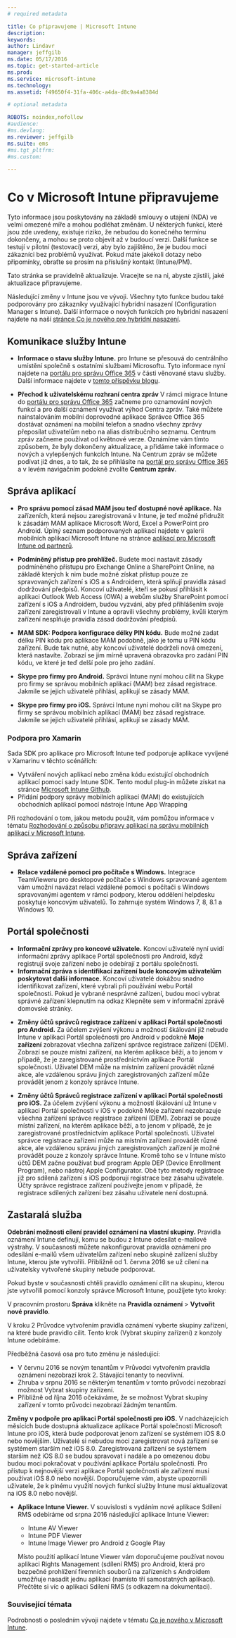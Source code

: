 ```yaml
---
# required metadata

title: Co připravujeme | Microsoft Intune
description:
keywords:
author: Lindavr
manager: jeffgilb
ms.date: 05/17/2016
ms.topic: get-started-article
ms.prod:
ms.service: microsoft-intune
ms.technology:
ms.assetid: f49650f4-31fa-406c-a4da-d8c9a4a8384d

# optional metadata

ROBOTS: noindex,nofollow
#audience:
#ms.devlang:
ms.reviewer: jeffgilb
ms.suite: ems
#ms.tgt_pltfrm:
#ms.custom:

---
```


# Co v Microsoft Intune připravujeme
Tyto informace jsou poskytovány na základě smlouvy o utajení (NDA) ve velmi omezené míře a mohou podléhat změnám. U některých funkcí, které jsou zde uvedeny, existuje riziko, že nebudou do konečného termínu dokončeny, a mohou se proto objevit až v budoucí verzi. Další funkce se testují v pilotní (testovací) verzi, aby bylo zajištěno, že je budou moci zákazníci bez problémů využívat. Pokud máte jakékoli dotazy nebo připomínky, obraťte se prosím na příslušný kontakt (Intune/PM).

Tato stránka se pravidelně aktualizuje. Vracejte se na ni, abyste zjistili, jaké aktualizace připravujeme.

Následující změny v Intune jsou ve vývoji. Všechny tyto funkce budou také podporovány pro zákazníky využívající hybridní nasazení (Configuration Manager s Intune). Další informace o nových funkcích pro hybridní nasazení najdete na naší [stránce Co je nového pro hybridní nasazení](https://technet.microsoft.com/en-US/library/mt718155(TechNet.10).aspx).

## Komunikace služby Intune
- **Informace o stavu služby Intune.** pro Intune se přesouvá do centrálního umístění společně s ostatními službami Microsoftu. Tyto informace nyní najdete na [portálu pro správu Office 365](https://portal.office.com/Admin/Default.aspx) v části věnované stavu služby. Další informace najdete v [tomto příspěvku blogu](https://blogs.technet.microsoft.com/microsoftintune/2016/04/28/intune-service-health-is-now-available-in-the-office-365-portal/).

- **Přechod k uživatelskému rozhraní centra zpráv** V rámci migrace Intune do [portálu pro správu Office 365](https://portal.office.com/) začneme pro oznamování nových funkcí a pro další oznámení využívat výhod Centra zpráv. Také můžete nainstalováním mobilní doprovodné aplikace Správce Office 365 dostávat oznámení na mobilní telefon a snadno všechny zprávy přeposílat uživatelům nebo na alias distribučního seznamu.
Centrum zpráv začneme používat od květnové verze. Oznámíme vám tímto způsobem, že byly dokončeny aktualizace, a přidáme také informace o nových a vylepšených funkcích Intune. Na Centrum zpráv se můžete podívat již dnes, a to tak, že se přihlásíte na [portál pro správu Office 365](https://portal.office.com/) a v levém navigačním podokně zvolíte **Centrum zpráv**.

## Správa aplikací
- **Pro správu pomocí zásad MAM jsou teď dostupné nové aplikace.** Na zařízeních, která nejsou zaregistrovaná v Intune, je teď možné přidružit k zásadám MAM aplikace Microsoft Word, Excel a PowerPoint pro Android. Úplný seznam podporovaných aplikací najdete v galerii mobilních aplikací Microsoft Intune na stránce [aplikací pro Microsoft Intune od partnerů](https://www.microsoft.com/en-us/server-cloud/products/microsoft-intune/partners.aspx).


- **Podmíněný přístup pro prohlížeč.** Budete moci nastavit zásady podmíněného přístupu pro Exchange Online a SharePoint Online, na základě kterých k nim bude možné získat přístup pouze ze spravovaných zařízení s iOS a s Androidem, která splňují pravidla zásad dodržování předpisů. Koncoví uživatelé, kteří se pokusí přihlásit k aplikaci Outlook Web Access (OWA) a webům služby SharePoint pomocí zařízení s iOS a Androidem, budou vyzváni, aby před přihlášením svoje zařízení zaregistrovali v Intune a opravili všechny problémy, kvůli kterým zařízení nesplňuje pravidla zásad dodržování předpisů.
<!---TFS 1175844--->

- **MAM SDK: Podpora konfigurace délky PIN kódu.** Bude možné zadat délku PIN kódu pro aplikace MAM podobně, jako je tomu u PIN kódu zařízení. Bude tak nutné, aby koncoví uživatelé dodrželi nová omezení, která nastavíte. Zobrazí se jim mírně upravená obrazovka pro zadání PIN kódu, ve které je teď delší pole pro jeho zadání.
<!--- TFS 1104753--->

- **Skype pro firmy pro Android.** Správci Intune nyní mohou cílit na Skype pro firmy se správou mobilních aplikací (MAM) bez zásad registrace.  Jakmile se jejich uživatelé přihlásí, aplikují se zásady MAM.
<!--- TFS item 1248444 --->

- **Skype pro firmy pro iOS.** Správci Intune nyní mohou cílit na Skype pro firmy se správou mobilních aplikací (MAM) bez zásad registrace.  Jakmile se jejich uživatelé přihlásí, aplikují se zásady MAM.
<!--- TFS item 1248443 --->

### Podpora pro Xamarin
Sada SDK pro aplikace pro Microsoft Intune teď podporuje aplikace vyvíjené v Xamarinu v těchto scénářích:

- Vytváření nových aplikací nebo změna kódu existující obchodních aplikací pomocí sady Intune SDK. Tento modul plug-in můžete získat na stránce [Microsoft Intune Github](https://github.com/msintuneappsdk).
- Přidání podpory správy mobilních aplikací (MAM) do existujících obchodních aplikací pomocí nástroje Intune App Wrapping

Při rozhodování o tom, jakou metodu použít, vám pomůžou informace v tématu [Rozhodování o způsobu přípravy aplikací na správu mobilních aplikací v Microsoft Intune](https://docs.microsoft.com/en-us/intune/deploy-use/decide-how-to-prepare-apps-for-mobile-application-management-with-microsoft-intune).
<!--- TFS 1061478 & TFS 1152340--->


## Správa zařízení
- **Relace vzdálené pomoci pro počítače s Windows.** Integrace TeamVieweru pro desktopové počítače s Windows spravované agentem vám umožní navázat relaci vzdálené pomoci s počítači s Windows spravovanými agentem v rámci podpory, kterou oddělení helpdesku poskytuje koncovým uživatelů. To zahrnuje systém Windows 7, 8, 8.1 a Windows 10.
<!--- TFS 1284856--->



## Portál společnosti

- **Informační zprávy pro koncové uživatele.** Koncoví uživatelé nyní uvidí informační zprávy aplikace Portál společnosti pro Android, když registrují svoje zařízení nebo je odebírají z portálu společnosti.
- **Informační zpráva s identifikací zařízení bude koncovým uživatelům poskytovat další informace.** Koncoví uživatelé dokážou snadno identifikovat zařízení, které vybrali při používání webu Portál společnosti. Pokud je vybrané nesprávné zařízení, budou moci vybrat správné zařízení klepnutím na odkaz Klepněte sem v informační zprávě domovské stránky.
<!--- TFS 1231157--->

- **Změny účtů správců registrace zařízení v aplikaci Portál společnosti pro Android.** Za účelem zvýšení výkonu a možností škálování již nebude Intune v aplikaci Portál společnosti pro Android v podokně **Moje zařízení** zobrazovat všechna zařízení správce registrace zařízení (DEM). Zobrazí se pouze místní zařízení, na kterém aplikace běží, a to jenom v případě, že je zaregistrované prostřednictvím aplikace Portál společnosti. Uživatel DEM může na místním zařízení provádět různé akce, ale vzdálenou správu jiných zaregistrovaných zařízení může provádět jenom z konzoly správce Intune.

- **Změny účtů Správců registrace zařízení v aplikaci Portál společnosti pro iOS.** Za účelem zvýšení výkonu a možností škálování už Intune v aplikaci Portál společnosti v iOS v podokně Moje zařízení nezobrazuje všechna zařízení správce registrace zařízení (DEM). Zobrazí se pouze místní zařízení, na kterém aplikace běží, a to jenom v případě, že je zaregistrované prostřednictvím aplikace Portál společnosti. Uživatel správce registrace zařízení může na místním zařízení provádět různé akce, ale vzdálenou správu jiných zaregistrovaných zařízení je možné provádět pouze z konzoly správce Intune.  Kromě toho se v Intune místo účtů DEM začne používat buď program Apple DEP (Device Enrollment Program), nebo nástroj Apple Configurator. Obě tyto metody registrace již pro sdílená zařízení s iOS podporují registrace bez zásahu uživatele.  Účty správce registrace zařízení používejte jenom v případě, že registrace sdílených zařízení bez zásahu uživatele není dostupná.



## Zastaralá služba
**Odebrání možnosti cílení pravidel oznámení na vlastní skupiny.**
Pravidla oznámení Intune definují, komu se budou z Intune odesílat e-mailové výstrahy. V současnosti můžete nakonfigurovat pravidla oznámení pro odesílání e-mailů všem uživatelům zařízení nebo skupině zařízení služby Intune, kterou jste vytvořili. Přibližně od 1. června 2016 se už cílení na uživatelsky vytvořené skupiny nebude podporovat.

Pokud byste v současnosti chtěli pravidlo oznámení cílit na skupinu, kterou jste vytvořili pomocí konzoly správce Microsoft Intune, použijete tyto kroky:

V pracovním prostoru **Správa** klikněte na **Pravidla oznámení** > **Vytvořit nové pravidlo**.

V kroku 2 Průvodce vytvořením pravidla oznámení vyberte skupiny zařízení, na které bude pravidlo cílit. Tento krok (Vybrat skupiny zařízení) z konzoly Intune odebíráme.

Předběžná časová osa pro tuto změnu je následující:
- V červnu 2016 se novým tenantům v Průvodci vytvořením pravidla oznámení nezobrazí krok 2. Stávající tenanty to neovlivní.
- Zhruba v srpnu 2016 se některým tenantům v tomto průvodci nezobrazí možnost Vybrat skupiny zařízení.
- Přibližně od října 2016 očekáváme, že se možnost Vybrat skupiny zařízení v tomto průvodci nezobrazí žádným tenantům.

<!---   TFS 1278864--->
**Změny v podpoře pro aplikaci Portál společnosti pro iOS.**
V nadcházejících měsících bude dostupná aktualizace aplikace Portál společnosti Microsoft Intune pro iOS, která bude podporovat jenom zařízení se systémem iOS 8.0 nebo novějším. Uživatelé si nebudou moci zaregistrovat nová zařízení se systémem starším než iOS 8.0. Zaregistrovaná zařízení se systémem starším než iOS 8.0 se budou spravovat i nadále a po omezenou dobu budou moci pokračovat v používání aplikace Portálu společnosti. Pro přístup k nejnovější verzi aplikace Portál společnosti ale zařízení musí používat iOS 8.0 nebo novější. Doporučujeme vám, abyste upozornili uživatele, že k plnému využití nových funkcí služby Intune musí aktualizovat na iOS 8.0 nebo novější.  

- **Aplikace Intune Viewer.** V souvislosti s vydáním nové aplikace Sdílení RMS odebíráme od srpna 2016 následující aplikace Intune Viewer:
    - Intune AV Viewer
    - Intune PDF Viewer
    - Intune Image Viewer pro Android z Google Play

  Místo použití aplikací Intune Viewer vám doporučujeme používat novou aplikaci Rights Management (sdílení RMS) pro Android, která pro bezpečné prohlížení firemních souborů na zařízeních s Androidem umožňuje nasadit jednu aplikaci (namísto tří samostatných aplikací). Přečtěte si víc o aplikaci Sdílení RMS (s odkazem na dokumentaci).






### Související témata
Podrobnosti o posledním vývoji najdete v tématu [Co je nového v Microsoft Intune](whats-new-in-microsoft-intune.md).


<!--HONumber=May16_HO5-->



